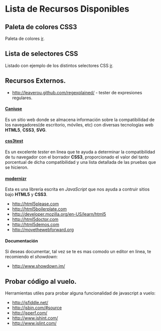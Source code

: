 # Lista de Recursos Disponibles

Paleta de colores CSS3
------------------------------------------------------------------------------------------

Paleta de colores [ir](./css3-colores.html).



Lista de selectores CSS
------------------------------------------------------------------------------------------

Listado con ejemplo de los distintos selectores CSS [ir](./selectores_css.html).




Recursos Externos.
------------------------------------------------------------------------------------------

 - <http://leaverou.github.com/regexplained/> - tester de expresiones regulares.

#### [Caniuse](http://caniuse.com)

Es un sitio web donde se almacena información sobre la compatibilidad de los navegadores(de escritorio, móviles, etc) con diversas tecnologías web __HTML5__, __CSS3__, __SVG__.

#### [css3test](http://css3test.com)

Es un excelente _tester_ en linea que te ayuda a determinar la compatibilidad de tu navegador con el borrador __CSS3__, proporcionado el valor del tanto porcentual de dicha compatibilidad y una lista detallada de las pruebas que se hicieron.

#### [modernizr](http://modernizr.com)

Esta es una librería escrita en _JavaScript_ que nos ayuda a contruir sitios bajo __HTML5__ y __CSS3__.

 - <http://html5please.com>
 - <http://html5boilerplate.com>
 - <http://developer.mozilla.org/en-US/learn/html5>
 - <http://html5doctor.com>
 - <http://html5demos.com>
 - <http://movethewebforward.org>

#### Documentación

Si deseas documentar, tal vez se te es mas comodo un editor en linea, te recomiendo el _showdown_:

- <http://www.showdown.im/>


## Probar código al vuelo.

Herramientas utiles para probar alguna funcionalidad de javascript a vuelo:

 - <http://jsfiddle.net/>
 - <http://jsbin.com/#source>
 - <http://jsperf.com/>
 - <http://www.jshint.com/>
 - <http://www.jslint.com/>
 
